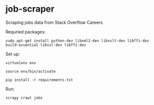 job-scraper
===========

Scraping jobs data from Stack Overflow Careers

Requried packages:
```
sudo apt-get install python-dev libxml2-dev libxslt-dev libffi-dev build-essential libssl-dev libffi-dev
```
Set up:
```
virtualenv env

source env/bin/activate

pip install -r requirements.txt
```
Run:
```
scrapy crawl jobs
```
